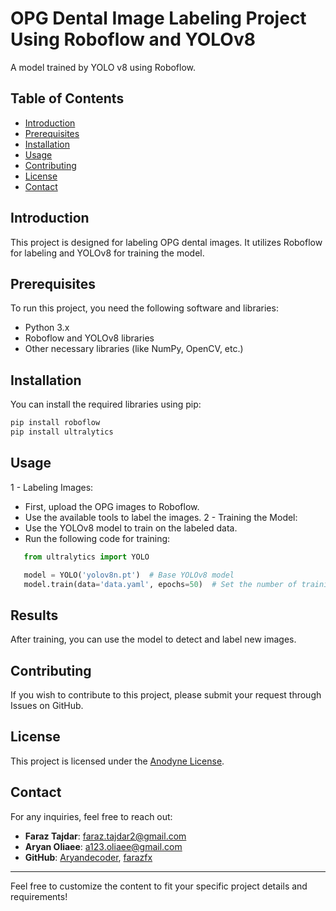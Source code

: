 # OPG Dental Image Labeling Project Using Roboflow and YOLOv8

A model trained by YOLO v8 using Roboflow.

## Table of Contents

- [Introduction](#introduction)
- [Prerequisites](#prerequisites)
- [Installation](#installation)
- [Usage](#usage)
- [Contributing](#contributing)
- [License](#license)
- [Contact](#contact)

## Introduction

This project is designed for labeling OPG dental images. It utilizes Roboflow for labeling and YOLOv8 for training the model.

## Prerequisites
To run this project, you need the following software and libraries:
- Python 3.x
- Roboflow and YOLOv8 libraries
- Other necessary libraries (like NumPy, OpenCV, etc.)

## Installation

You can install the required libraries using pip:

   ```bash
   pip install roboflow
   pip install ultralytics
   ```

## Usage
1 - Labeling Images:
 - First, upload the OPG images to Roboflow.
 - Use the available tools to label the images.
2 - Training the Model:
 - Use the YOLOv8 model to train on the labeled data.
 - Run the following code for training:
```python
   from ultralytics import YOLO

   model = YOLO('yolov8n.pt')  # Base YOLOv8 model
   model.train(data='data.yaml', epochs=50)  # Set the number of training epochs

   ```
## Results

After training, you can use the model to detect and label new images.
## Contributing

If you wish to contribute to this project, please submit your request through Issues on GitHub.
## License

This project is licensed under the [Anodyne License](https://github.com/mahdi-tavakoli-anodyneGROUP/Collage-AI-3.git). 

## Contact

For any inquiries, feel free to reach out:

- **Faraz Tajdar**: [faraz.tajdar2@gmail.com](mailto:faraz.tajdar2@gmail.com)
- **Aryan Oliaee**: [a123.oliaee@gmail.com](mailto:a123.oliaee@gmail.com)
- **GitHub**: [Aryandecoder](https://github.com/Aryandecoder), [farazfx](https://github.com/farazx)

---

Feel free to customize the content to fit your specific project details and requirements!
